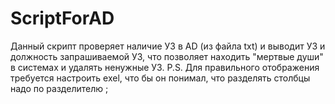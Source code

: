 # ScriptForAD
Данный скрипт проверяет наличие УЗ  в AD (из файла txt) и выводит УЗ и должность запрашиваемой УЗ, что позволяет находить "мертвые души" в системах и удалять ненужные УЗ.
P.S. Для правильного отображения требуется настроить exel, что бы он понимал, что разделять столбцы надо по разделителю ;
